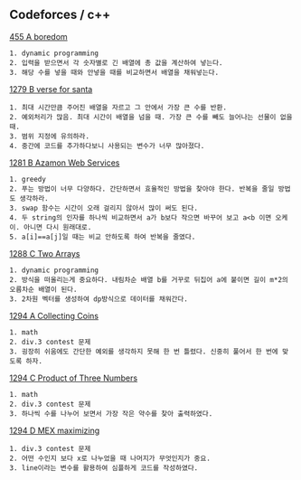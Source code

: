 Codeforces / c++
------------------

[455 A boredom](http://codeforces.com/contest/455/problem/A)

```
1. dynamic programming
2. 입력을 받으면서 각 숫자별로 긴 배열에 총 값을 계산하여 넣는다.
3. 해당 수를 넣을 때와 안넣을 때를 비교하면서 배열을 채워넣는다.
```

[1279 B verse for santa](http://codeforces.com/contest/1279/problem/B)

```
1. 최대 시간만큼 주어진 배열을 자르고 그 안에서 가장 큰 수를 반환.
2. 예외처리가 많음. 최대 시간이 배열을 넘을 때. 가장 큰 수를 빼도 늘어나는 선물이 없을 때.
3. 범위 지정에 유의하라.
4. 중간에 코드를 추가하다보니 사용되는 변수가 너무 많아졌다.
```

[1281 B Azamon Web Services](http://codeforces.com/contest/1281/problem/B)

```
1. greedy
2. 푸는 방법이 너무 다양하다. 간단하면서 효율적인 방법을 찾아야 한다. 반복을 줄일 방법도 생각하라.
3. swap 함수는 시간이 오래 걸리지 않아서 많이 써도 된다.
4. 두 string의 인자를 하나씩 비교하면서 a가 b보다 작으면 바꾸어 보고 a<b 이면 오케이. 아니면 다시 원래대로.
5. a[i]==a[j]일 때는 비교 안하도록 하여 반복을 줄였다.
```

[1288 C Two Arrays](https://codeforces.com/problemset/problem/1288/C)

```
1. dynamic programming
2. 방식을 떠올리는게 중요하다. 내림차순 배열 b를 거꾸로 뒤집어 a에 붙이면 길이 m*2의 오름차순 배열이 된다.
3. 2차원 벡터를 생성하여 dp방식으로 데이터를 채워간다.
```

[1294 A Collecting Coins](http://codeforces.com/contest/1294/problem/A)

```
1. math
2. div.3 contest 문제
3. 굉장히 쉬움에도 간단한 예외를 생각하지 못해 한 번 틀렸다. 신중히 풀어서 한 번에 맞도록 하자.
```

[1294 C Product of Three Numbers](http://codeforces.com/contest/1294/problem/C)

```
1. math
2. div.3 contest 문제
3. 하나씩 수를 나누어 보면서 가장 작은 약수를 찾아 출력하였다.
```

[1294 D MEX maximizing](http://codeforces.com/contest/1294/problem/D)

```
1. div.3 contest 문제
2. 어떤 수인지 보다 x로 나누었을 때 나머지가 무엇인지가 중요.
3. line이라는 변수를 활용하여 심플하게 코드를 작성하였다.
```
